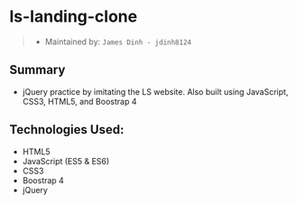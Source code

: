 # ls-landing-clone

> - Maintained by: `James Dinh - jdinh8124`

## Summary
- jQuery practice by imitating the LS website. Also built using JavaScript, CSS3, HTML5, and Boostrap 4

## Technologies Used:
- HTML5
- JavaScript (ES5 & ES6)
- CSS3
- Boostrap 4
- jQuery
